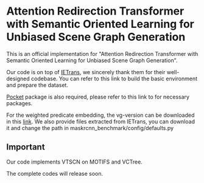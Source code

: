 # Attention Redirection Transformer with Semantic Oriented Learning for Unbiased Scene Graph Generation

This is an official implementation for "Attention Redirection Transformer with Semantic Oriented Learning for Unbiased Scene Graph Generation". 

Our code is on top of [IETrans](https://github.com/waxnkw/IETrans-SGG.pytorch), we sincerely thank them for their well-designed codebase. You can refer to this link to build the basic environment and prepare the dataset.

[Pocket](https://github.com/fredzzhang/pocket) package is also required, please refer to this link to for necessary packages.

For the weighted predicate embedding, the vg-version can be downloaded in this [link](https://1drv.ms/f/c/60174365786eb250/Etpodol8kvBAupxGZ_OWdysBX0nDvkW6JQ7gN1u8R7velA?e=UALhOj). We also provide files extracted from IETrans, you can download it and change the path in maskrcnn_benchmark/config/defaults.py

## Important
Our code implements VTSCN on MOTIFS and VCTree.

The complete codes will release soon.

